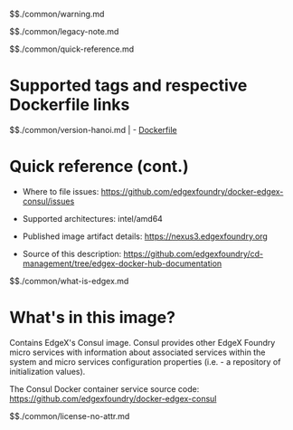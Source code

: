 $$./common/warning.md

$$./common/legacy-note.md

$$./common/quick-reference.md

# Supported tags and respective Dockerfile links

$$./common/version-hanoi.md |
        - [Dockerfile](https://github.com/edgexfoundry/docker-edgex-consul/blob/v1.3.0/Dockerfile)

# Quick reference (cont.)

- Where to file issues: https://github.com/edgexfoundry/docker-edgex-consul/issues

- Supported architectures: intel/amd64

- Published image artifact details: https://nexus3.edgexfoundry.org

- Source of this description: https://github.com/edgexfoundry/cd-management/tree/edgex-docker-hub-documentation

$$./common/what-is-edgex.md

# What's in this image?

Contains EdgeX's Consul image.  Consul provides other EdgeX Foundry micro services with information about associated services within the system and micro services configuration properties (i.e. - a repository of initialization values).

The Consul Docker container service source code: https://github.com/edgexfoundry/docker-edgex-consul

$$./common/license-no-attr.md
